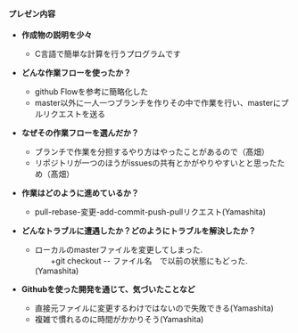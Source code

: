 #### プレゼン内容
+ **作成物の説明を少々**
  + C言語で簡単な計算を行うプログラムです
  
+ **どんな作業フローを使ったか？**
  + github Flowを参考に簡略化した
  + master以外に一人一つブランチを作りその中で作業を行い、masterにプルリクエストを送る
  
+ **なぜその作業フローを選んだか？**
  + ブランチで作業を分担するやり方はやったことがあるので（髙畑）
  + リポジトリが一つのほうがissuesの共有とかがやりやすいとと思ったため（髙畑）

+ **作業はどのように進めているか？**
  + pull-rebase-変更-add-commit-push-pullリクエスト(Yamashita)  
+ **どんなトラブルに遭遇したか？どのようにトラブルを解決したか？**
  + ローカルのmasterファイルを変更してしまった.  
　　+git checkout -- ファイル名　で以前の状態にもどった.(Yamashita)  
+ **Githubを使った開発を通じて、気づいたことなど**
  + 直接元ファイルに変更するわけではないので失敗できる(Yamashita)  
  + 複雑で慣れるのに時間がかかりそう(Yamashita)  
